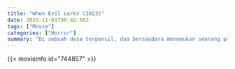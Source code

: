 ```yaml
---
title: "When Evil Lurks (2023)"
date: 2023-11-01T06:42:50Z
tags: ["Movie"]
categories: ["Horror"]
summary: "Di sebuah desa terpencil, dua bersaudara menemukan seorang pria yang terinfeksi setan baru saja akan melahirkan kejahatan itu sendiri. Mereka memutuskan untuk menyingkirkan pria itu tetapi hanya berhasil menyebarkan kekacauan."
---
```


<mux-player stream-type="on-demand"
src="https://kp3d-my.sharepoint.com/personal/ryoo_kp3d_onmicrosoft_com/_layouts/15/download.aspx?share=ET9oyxcSVOJOtcOowz1dZ3oBuRjjeSgMmofsXe6qnn09EA" prefer-playback="mse" controls>

</mux-player>


{{< movieinfo id="744857" >}}

<script src="https://cdn.jsdelivr.net/npm/@mux/mux-player"></script>

 <script type="application/ld+json ">
{
"@context": "https://schema.org/",
"@type": "VideoObject",
"name": "When Evil Lurks (2023)",
"contentUrl": "https://stream.mux.com/aSzWeohnfkkmLrGNnQjrJKmqvC2BgmSn9ZYgmG8Uh48.m3u8",
"thumbnailUrl": "https://www.themoviedb.org/t/p/original/jeTbgBvpeFt5cpIFeCgT03EV6KD.jpg?width=314&fit_mode=preserve&time=25",
"uploadDate": "2023-11-01T06:42:50Z",
}

</script>
